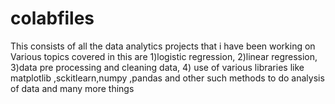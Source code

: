 # colabfiles
This consists of all the data analytics projects that i have been working on 
Various topics covered in this are 
1)logistic regression,
2)linear regression,
3)data pre processing and cleaning data,
4) use of various libraries like matplotlib ,sckitlearn,numpy ,pandas and other such methods to do analysis of data and many more things
 
